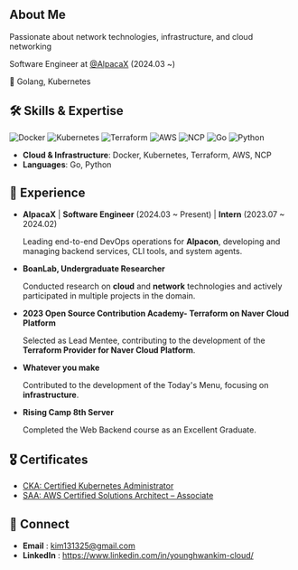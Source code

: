 ## About Me

Passionate about network technologies, infrastructure, and cloud networking

Software Engineer at [@AlpacaX](https://www.alpacax.com/) (2024.03 ~)

💙 Golang, Kubernetes 


## 🛠 Skills & Expertise
<p>
<img src="https://img.shields.io/badge/Docker-2496ED?style=flat-square&logo=docker&logoColor=white" alt="Docker">
<img src="https://img.shields.io/badge/Kubernetes-326CE5?style=flat-square&logo=kubernetes&logoColor=white" alt="Kubernetes">
<img src="https://img.shields.io/badge/Terraform-623CE4?style=flat-square&logo=terraform&logoColor=white" alt="Terraform">
<img src="https://img.shields.io/badge/AWS-232F3E?style=flat-square&logo=amazon-aws&logoColor=white" alt="AWS">
<img src="https://img.shields.io/badge/NCP-03C75A?style=flat-square&logo=Naver&logoColor=white" alt="NCP">
<img src="https://img.shields.io/badge/Go-00ADD8?style=flat-square&logo=go&logoColor=white" alt="Go">
<img src="https://img.shields.io/badge/Python-3776AB?style=flat-square&logo=python&logoColor=white" alt="Python">

- **Cloud & Infrastructure**: Docker, Kubernetes, Terraform, AWS, NCP
- **Languages**: Go, Python

## 🚀 Experience

- **AlpacaX** | **Software Engineer** (2024.03 ~ Present) | **Intern** (2023.07 ~ 2024.02)

  Leading end-to-end DevOps operations for **Alpacon**, developing and managing backend services, CLI tools, and system agents.


- **BoanLab, Undergraduate Researcher**

  Conducted research on **cloud** and **network** technologies and actively participated in multiple projects in the domain.


- **2023 Open Source Contribution Academy- Terraform on Naver Cloud Platform**

  Selected as Lead Mentee, contributing to the development of the **Terraform Provider for Naver Cloud Platform**.


- **Whatever you make**

  Contributed to the development of the Today's Menu, focusing on **infrastructure**.


- **Rising Camp 8th Server**

  Completed the Web Backend course as an Excellent Graduate.
  

## 🎖 Certificates
- [CKA: Certified Kubernetes Administrator](https://www.credly.com/badges/935b70b6-0306-4472-9821-8d89cdd80dd1/public_url)
- [SAA: AWS Certified Solutions Architect – Associate](https://www.credly.com/badges/42746a59-586e-46ea-85e0-9dd5c8d6c200/public_url)


## 📧 Connect
- **Email** : kim131325@gmail.com
- **LinkedIn** : https://www.linkedin.com/in/younghwankim-cloud/


